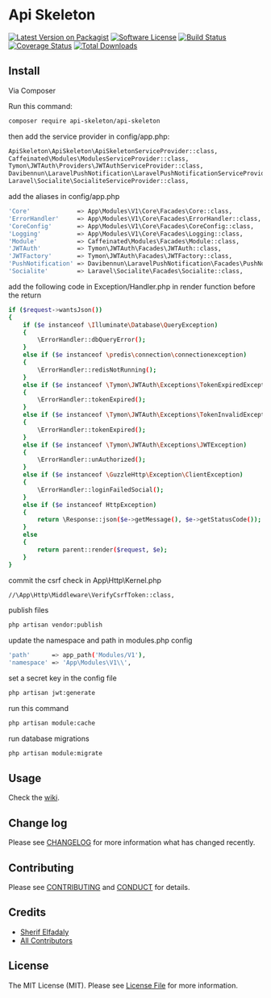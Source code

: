 # Api Skeleton

[![Latest Version on Packagist][ico-version]][link-packagist]
[![Software License][ico-license]](LICENSE.md)
[![Build Status][ico-scrutinizer-build]][link-scrutinizer-build]
[![Coverage Status][ico-scrutinizer]][link-scrutinizer]
[![Total Downloads][ico-downloads]][link-downloads]
## Install

Via Composer

Run this command:
``` bash
composer require api-skeleton/api-skeleton
```
then add the service provider in config/app.php:

``` bash
ApiSkeleton\ApiSkeleton\ApiSkeletonServiceProvider::class,
Caffeinated\Modules\ModulesServiceProvider::class,
Tymon\JWTAuth\Providers\JWTAuthServiceProvider::class,
Davibennun\LaravelPushNotification\LaravelPushNotificationServiceProvider::class,
Laravel\Socialite\SocialiteServiceProvider::class,
```
add the aliases in config/app.php

``` bash
'Core'             => App\Modules\V1\Core\Facades\Core::class,
'ErrorHandler'     => App\Modules\V1\Core\Facades\ErrorHandler::class,
'CoreConfig'       => App\Modules\V1\Core\Facades\CoreConfig::class,
'Logging'          => App\Modules\V1\Core\Facades\Logging::class,
'Module'           => Caffeinated\Modules\Facades\Module::class,
'JWTAuth'          => Tymon\JWTAuth\Facades\JWTAuth::class,
'JWTFactory'       => Tymon\JWTAuth\Facades\JWTFactory::class,
'PushNotification' => Davibennun\LaravelPushNotification\Facades\PushNotification::class,
'Socialite'        => Laravel\Socialite\Facades\Socialite::class,
```

add the following code in Exception/Handler.php in render function before the return

``` bash
if ($request->wantsJson())
{
    if ($e instanceof \Illuminate\Database\QueryException) 
    {
        \ErrorHandler::dbQueryError();
    }
    else if ($e instanceof \predis\connection\connectionexception) 
    {
        \ErrorHandler::redisNotRunning();
    }
    else if ($e instanceof \Tymon\JWTAuth\Exceptions\TokenExpiredException) 
    {
        \ErrorHandler::tokenExpired();
    } 
    else if ($e instanceof \Tymon\JWTAuth\Exceptions\TokenInvalidException) 
    {
        \ErrorHandler::tokenExpired();
    }
    else if ($e instanceof \Tymon\JWTAuth\Exceptions\JWTException) 
    {
        \ErrorHandler::unAuthorized();
    }
    else if ($e instanceof \GuzzleHttp\Exception\ClientException) 
    {
        \ErrorHandler::loginFailedSocial();
    }
    else if ($e instanceof HttpException) 
    {
        return \Response::json($e->getMessage(), $e->getStatusCode());   
    }
    else
    {
        return parent::render($request, $e);
    }
}
```
commit the csrf check in App\Http\Kernel.php

``` bash
//\App\Http\Middleware\VerifyCsrfToken::class,
```
publish files

``` bash
php artisan vendor:publish
```

update the namespace and path in modules.php config

``` bash
'path'      => app_path('Modules/V1'),
'namespace' => 'App\Modules\V1\\',
```

set a secret key in the config file
``` bash
php artisan jwt:generate
```

run this command
``` bash
php artisan module:cache
```

run database migrations
``` bash
php artisan module:migrate
```

## Usage
Check the [wiki][link-wiki].

## Change log

Please see [CHANGELOG](CHANGELOG.md) for more information what has changed recently.

## Contributing

Please see [CONTRIBUTING](CONTRIBUTING.md) and [CONDUCT](CONDUCT.md) for details.

## Credits

- [Sherif Elfadaly][link-author]
- [All Contributors][link-contributors]

## License

The MIT License (MIT). Please see [License File](LICENSE.md) for more information.

[ico-version]: https://img.shields.io/packagist/v/api-skeleton/api-skeleton.svg?style=flat-square
[ico-license]: https://img.shields.io/badge/license-MIT-brightgreen.svg?style=flat-square
[ico-scrutinizer-build]: https://scrutinizer-ci.com/g/SherifElfadaly/Laravel-Api-Skeleton/badges/build.png?b=master
[ico-scrutinizer]: https://scrutinizer-ci.com/g/SherifElfadaly/Laravel-Api-Skeleton/badges/quality-score.png?b=master
[ico-downloads]: https://img.shields.io/packagist/dt/api-skeleton/api-skeleton.svg?style=flat-square

[link-packagist]: https://packagist.org/packages/api-skeleton/api-skeleton
[link-scrutinizer-build]: https://scrutinizer-ci.com/g/SherifElfadaly/Laravel-Api-Skeleton/
[link-scrutinizer]: https://scrutinizer-ci.com/g/SherifElfadaly/Laravel-Api-Skeleton/code-structure
[link-downloads]: https://packagist.org/packages/api-skeleton/api-skeleton
[link-author]: https://github.com/SherifElfadaly
[link-contributors]: ../../contributors 
[link-wiki]: https://github.com/SherifElfadaly/Laravel-Api-Skeleton/wiki